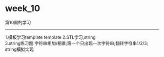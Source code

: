 # week_10
第10周的学习
**********************
1.模板学习template<typename T>  template<class T>
2.STL学习,string		
3.string练习题:字符串相加/相乘;第一个只出现一次字符串;翻转字符串1/2/3;  string模拟实现